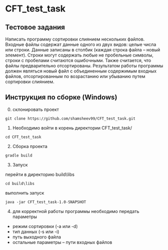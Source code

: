 # CFT_test_task


## Тестовое задания

Написать программу сортировки слиянием нескольких файлов.
Входные файлы содержат данные одного из двух видов: целые числа или строки. Данные записаны
в столбик (каждая строка файла – новый элемент). Строки могут содержать любые не пробельные
символы, строки с пробелами считаются ошибочными. Также считается, что файлы предварительно
отсортированы.
Результатом работы программы должен являться новый файл с объединенным содержимым
входных файлов, отсортированным по возрастанию или убыванию путем сортировки слиянием.

## Инструкция по сборке (Windows)

0) склонировать проект

`git clone https://github.com/shamsheev99/CFT_test_task.git`

1) Необходимо войти в корень директории CFT_test_task/

`cd CFT_test_task`

2) Сборка проекта

`gradle build`

3) Запуск

перейти в директорию build\libs

`cd build\libs`

выполнить запуск

`java -jar CFT_test_task-1.0-SNAPSHOT`

4) для корректной работы программы необходимо передать параметры

* режим сортировки (-a или -d)
* тип данных (-s или -i)
* путь выходного файла
* остальные параметры – пути входных файлов

